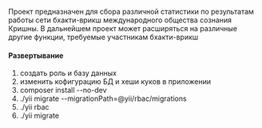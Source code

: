 Проект предназначен для сбора различной статистики по результатам работы сети бхакти-врикш 
международного общества сознания Кришны.
В дальнейшем проект может расширяться на различные другие функции, 
требуемые участникам бхакти-врикш

#### Развертывание
1. создать роль и базу данных
2. изменить кофигурацию БД и хеши куков в приложении 
3. composer install --no-dev
4. ./yii migrate --migrationPath=@yii/rbac/migrations
5. ./yii rbac
6. ./yii migrate
